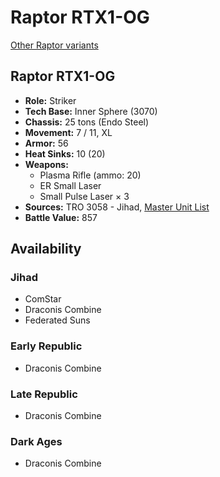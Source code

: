 # Raptor RTX1-OG

[Other Raptor variants](../raptor.md)

## Raptor RTX1-OG
- **Role:** Striker
- **Tech Base:** Inner Sphere (3070)
- **Chassis:** 25 tons (Endo Steel)
- **Movement:** 7 / 11, XL
- **Armor:** 56
- **Heat Sinks:** 10 (20)
- **Weapons:**
  - Plasma Rifle (ammo: 20)
  - ER Small Laser
  - Small Pulse Laser × 3
- **Sources:** TRO 3058 - Jihad, [Master Unit List](http://masterunitlist.info/Unit/Details/2654/raptor-rtx1-og)
- **Battle Value:** 857

## Availability

### Jihad
- ComStar
- Draconis Combine
- Federated Suns

### Early Republic
- Draconis Combine

### Late Republic
- Draconis Combine

### Dark Ages
- Draconis Combine

